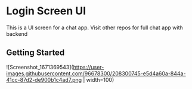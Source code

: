 # Login Screen UI

This is a UI screen for a chat app.
Visit other repos for full chat app with backend

## Getting Started

![Screenshot_1671369543](https://user-images.githubusercontent.com/96678300/208300745-e5d4a60a-844a-41cc-87d2-de900b1c4ad7.png | width=100)
